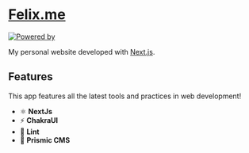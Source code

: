 <h1>
  <a href="https://https://felixstenian.github.io/site/.me">
    Felix.me
  </a>
</h1>

<p align="left">
  <a href="https://nextjs.org/" target="_blank">
    <img
      src="https://img.shields.io/badge/powered%20by-nextjs-%23F45d22"
      alt="Powered by"
    />
  </a>
</p>

My personal website developed with [Next.js](https://nextjs.org/).

## Features

This app features all the latest tools and practices in web development!

- ⚛  **NextJs**
- ⚡  **ChakraUI**
- 💖 **Lint**
- 📝 **Prismic CMS**